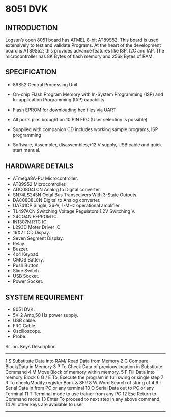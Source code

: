 # 8051 DVK
## INTRODUCTION
Logsun’s open 8051 board has ATMEL 8-bit AT89S52. This board is used extensively to test and validate Programs. At the heart of the development board is AT89S52;
this provides advance features like ISP, I2C and IAP. The microcontroller has 8K Bytes of flash memory and 256k Bytes of RAM.
## SPECIFICATION
* 89S52 Central Processing Unit

* On-chip Flash Program Memory with In-System Programming (ISP) and In-application
    Programming (IAP) capability

* Flash EPROM for downloading hex files via UART

* All ports pins brought on 10 PIN FRC (User selection is possible)

* Supplied with companion CD includes working sample programs, ISP   programming                 

* Software, Assembler, disassembles,+12 V supply, USB cable and quick start manual.
## HARDWARE DETAILS
* ATmega8A-PU Microcontroller.
* AT89S52 Microcontroller.
* ADC0804LCN Analog to Digital converter.
* SN74LS245N Octal Bus Transceivers With 3-State Outputs.
* DAC0808LCN Digital to Analog converter.
* UA741CP Single, 36-V, 1-MHz operational amplifier.
* TL497ACN Switching Voltage Regulators 1.2V Switching V.
* 24CO4N EEPROM IC.
* IN1307N RTC IC.
* L293D Moter Driver IC.
* 16X2 LCD Dispay.
* Seven Segment Display.
* Relay.
* Buzzer.
* 4x4 Keypad.
* CMOS Battery.
* Push Button.
* Slide Switch.
* USB Socket.
* Power Socket.




## SYSTEM REQUIREMENT
* 8051 DVK.
* 5V-2 Amp,50 Hz power supply.
* USB cable.
* FRC Cable.
* Oscilloscope.
* Probe.

Sr        .no.              Keys Description
_____________________________________________________________ 
1 S Substitute Data into RAM/ Read Data from Memory 
2 C Compare Block/Data in Memory 
3 P To Check Data of previous location in Substitute 
 Command 
4 M Move Block of memory within memory. 
5 F Fill Data into memory Block 
6 G / E To, Execute the program in full swing or single step 
7 R To check/Modify register Bank & SFR 
8 W Word Search of string of 4 
9 I Serial Data in from PC or any terminal 
10 O Serial Data out to PC or any Terminal 
11 T Terminal mode to use trainer from any PC 
12 Esc Return to Command mode 
13 Enter To proceed to next step in any above command. 
14 All other keys are available to user 
____________________________________________________________


